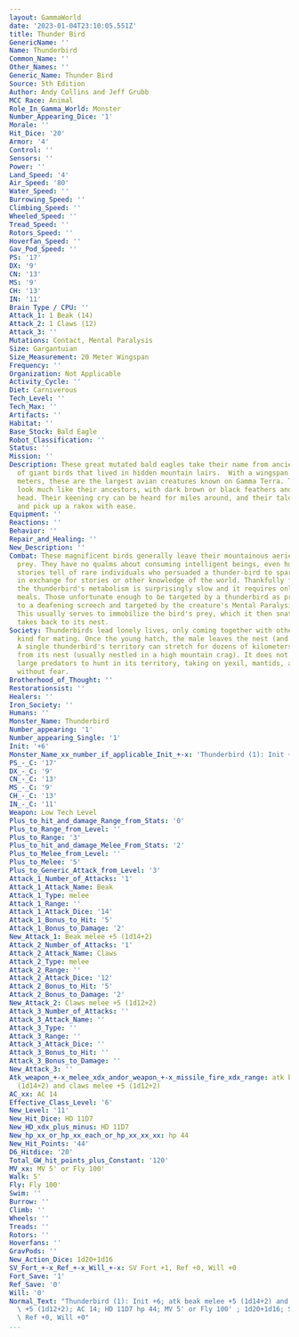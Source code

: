 ```yaml
---
layout: GammaWorld
date: '2023-01-04T23:10:05.551Z'
title: Thunder Bird
GenericName: ''
Name: Thunderbird
Common_Name: ''
Other_Names: ''
Generic_Name: Thunder Bird
Source: 5th Edition
Author: Andy Collins and Jeff Grubb
MCC Race: Animal
Role_In_Gamma_World: Monster
Number_Appearing_Dice: '1'
Morale: ''
Hit_Dice: '20'
Armor: '4'
Control: ''
Sensors: ''
Power: ''
Land_Speed: '4'
Air_Speed: '80'
Water_Speed: ''
Burrowing_Speed: ''
Climbing_Speed: ''
Wheeled_Speed: ''
Tread_Speed: ''
Rotors_Speed: ''
Hoverfan_Speed: ''
Gav_Pod_Speed: ''
PS: '17'
DX: '9'
CN: '13'
MS: '9'
CH: '13'
IN: '11'
Brain Type / CPU: ''
Attack_1: 1 Beak (14)
Attack_2: 1 Claws (12)
Attack_3: ''
Mutations: Contact, Mental Paralysis
Size: Gargantuian
Size_Measurement: 20 Meter Wingspan
Frequency: ''
Organization: Not Applicable
Activity_Cycle: ''
Diet: Carniverous
Tech_Level: ''
Tech_Max: ''
Artifacts: ''
Habitat: ''
Base_Stock: Bald Eagle
Robot_Classification: ''
Status: ''
Mission: ''
Description: These great mutated bald eagles take their name from ancient human stories
  of giant birds that lived in hidden mountain lairs.  With a wingspan of over 20
  meters, these are the largest avian creatures known on Gamma Terra. They otherwise
  look much like their ancestors, with dark brown or black feathers and a white-feathered
  head. Their keening cry can be heard for miles around, and their talons can grasp
  and pick up a rakox with ease.
Equipment: ''
Reactions: ''
Behavior: ''
Repair_and_Healing: ''
New_Description: ''
Combat: These magnificent birds generally leave their mountainous aeries only to hunt
  prey. They have no qualms about consuming intelligent beings, even humanoids, though
  stories tell of rare individuals who persuaded a thunder-bird to spare its life
  in exchange for stories or other knowledge of the world. Thankfully for their environment,
  the thunderbird's metabolism is surprisingly slow and it requires only infrequent
  meals. Those unfortunate enough to be targeted by a thunderbird as prey are subjected
  to a deafening screech and targeted by the creature's Mental Paralysis mutation.
  This usually serves to immobilize the bird's prey, which it then snatches up and
  takes back to its nest.
Society: Thunderbirds lead lonely lives, only coming together with others of their
  kind for mating. Once the young hatch, the male leaves the nest (and the area).
  A single thunderbird's territory can stretch for dozens of kilometers in all directions
  from its nest (usually nestled in a high mountain crag). It does not allow other
  large predators to hunt in its territory, taking on yexil, mantids, and even kamodos
  without fear.
Brotherhood_of_Thought: ''
Restorationsist: ''
Healers: ''
Iron_Society: ''
Humans: ''
Monster_Name: Thunderbird
Number_appearing: '1'
Number_appearing_Single: '1'
Init: '+6'
Monster_Name_xx_number_if_applicable_Init_+-x: 'Thunderbird (1): Init +6'
PS_-_C: '17'
DX_-_C: '9'
CN_-_C: '13'
MS_-_C: '9'
CH_-_C: '13'
IN_-_C: '11'
Weapon: Low Tech Level
Plus_to_hit_and_damage_Range_from_Stats: '0'
Plus_to_Range_from_Level: ''
Plus_to_Range: '3'
Plus_to_hit_and_damage_Melee_From_Stats: '2'
Plus_to_Melee_from_Level: ''
Plus_to_Melee: '5'
Plus_to_Generic_Attack_from_Level: '3'
Attack_1_Number_of_Attacks: '1'
Attack_1_Attack_Name: Beak
Attack_1_Type: melee
Attack_1_Range: ''
Attack_1_Attack_Dice: '14'
Attack_1_Bonus_to_Hit: '5'
Attack_1_Bonus_to_Damage: '2'
New_Attack_1: Beak melee +5 (1d14+2)
Attack_2_Number_of_Attacks: '1'
Attack_2_Attack_Name: Claws
Attack_2_Type: melee
Attack_2_Range: ''
Attack_2_Attack_Dice: '12'
Attack_2_Bonus_to_Hit: '5'
Attack_2_Bonus_to_Damage: '2'
New_Attack_2: Claws melee +5 (1d12+2)
Attack_3_Number_of_Attacks: ''
Attack_3_Attack_Name: ''
Attack_3_Type: ''
Attack_3_Range: ''
Attack_3_Attack_Dice: ''
Attack_3_Bonus_to_Hit: ''
Attack_3_Bonus_to_Damage: ''
New_Attack_3: ''
Atk_weapon_+-x_melee_xdx_andor_weapon_+-x_missile_fire_xdx_range: atk beak melee +5
  (1d14+2) and claws melee +5 (1d12+2)
AC_xx: AC 14
Effective_Class_Level: '6'
New_Level: '11'
New_Hit_Dice: HD 11D7
New_HD_xdx_plus_minus: HD 11D7
New_hp_xx_or_hp_xx_each_or_hp_xx_xx_xx: hp 44
New_Hit_Points: '44'
D6_Hitdice: '20'
Total_GW_hit_points_plus_Constant: '120'
MV_xx: MV 5' or Fly 100'
Walk: 5'
Fly: Fly 100'
Swim: ''
Burrow: ''
Climb: ''
Wheels: ''
Treads: ''
Rotors: ''
Hoverfans: ''
GravPods: ''
New_Action_Dice: 1d20+1d16
SV_Fort_+-x_Ref_+-x_Will_+-x: SV Fort +1, Ref +0, Will +0
Fort_Save: '1'
Ref_Save: '0'
Will: '0'
Normal_Text: "Thunderbird (1): Init +6; atk beak melee +5 (1d14+2) and claws melee\
  \ +5 (1d12+2); AC 14; HD 11D7 hp 44; MV 5' or Fly 100' ; 1d20+1d16; SV Fort +1,\
  \ Ref +0, Will +0"
...
```

